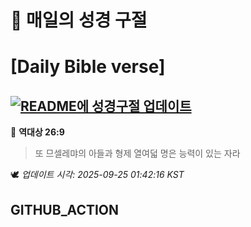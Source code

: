 # 🙏 매일의 성경 구절
# [Daily Bible verse]
## [![README에 성경구절 업데이트](https://github.com/DONGSUKA/first_test/actions/workflows/update-readme-bible.yml/badge.svg)](https://github.com/DONGSUKA/first_test/actions/workflows/update-readme-bible.yml)
<!-- START_BIBLE_VERSE -->
📖 **역대상 26:9**
> 또 므셀레먀의 아들과 형제 열여덟 명은 능력이 있는 자라

🕊️ _업데이트 시각: 2025-09-25 01:42:16 KST_
  <!-- END_BIBLE_VERSE -->
## GITHUB_ACTION
